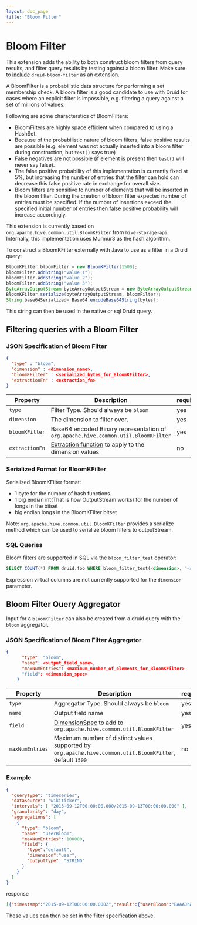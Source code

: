 ```yaml
---
layout: doc_page
title: "Bloom Filter"
---
```


<!--
  ~ Licensed to the Apache Software Foundation (ASF) under one
  ~ or more contributor license agreements.  See the NOTICE file
  ~ distributed with this work for additional information
  ~ regarding copyright ownership.  The ASF licenses this file
  ~ to you under the Apache License, Version 2.0 (the
  ~ "License"); you may not use this file except in compliance
  ~ with the License.  You may obtain a copy of the License at
  ~
  ~   http://www.apache.org/licenses/LICENSE-2.0
  ~
  ~ Unless required by applicable law or agreed to in writing,
  ~ software distributed under the License is distributed on an
  ~ "AS IS" BASIS, WITHOUT WARRANTIES OR CONDITIONS OF ANY
  ~ KIND, either express or implied.  See the License for the
  ~ specific language governing permissions and limitations
  ~ under the License.
  -->

# Bloom Filter

This extension adds the ability to both construct bloom filters from query results, and filter query results by testing 
against a bloom filter. Make sure to [include](../../operations/including-extensions.html) `druid-bloom-filter` as an 
extension.

A BloomFilter is a probabilistic data structure for performing a set membership check. A bloom filter is a good candidate 
to use with Druid for cases where an explicit filter is impossible, e.g. filtering a query against a set of millions of
 values.
 
Following are some characterstics of BloomFilters:
- BloomFilters are highly space efficient when compared to using a HashSet.
- Because of the probabilistic nature of bloom filters, false positive results are possible (e.g. element was not actually 
inserted into a bloom filter during construction, but `test()` says true) 
- False negatives are not possible (if element is present then `test()` will never say false). 
- The false positive probability of this implementation is currently fixed at 5%, but increasing the number of entries 
that the filter can hold can decrease this false positive rate in exchange for overall size.
- Bloom filters are sensitive to number of elements that will be inserted in the bloom filter. During the creation of bloom filter expected number of entries must be specified. If the number of insertions exceed
 the specified initial number of entries then false positive probability will increase accordingly.

This extension is currently based on `org.apache.hive.common.util.BloomKFilter` from `hive-storage-api`. Internally, 
this implementation uses Murmur3 as the hash algorithm.

To construct a BloomKFilter externally with Java to use as a filter in a Druid query:

```java
BloomKFilter bloomFilter = new BloomKFilter(1500);
bloomFilter.addString("value 1");
bloomFilter.addString("value 2");
bloomFilter.addString("value 3");
ByteArrayOutputStream byteArrayOutputStream = new ByteArrayOutputStream();
BloomKFilter.serialize(byteArrayOutputStream, bloomFilter);
String base64Serialized= Base64.encodeBase64String(bytes);
```
This string can then be used in the native or sql Druid query.

## Filtering queries with a Bloom Filter

### JSON Specification of Bloom Filter
```json
{
  "type" : "bloom",
  "dimension" : <dimension_name>,
  "bloomKFilter" : <serialized_bytes_for_BloomKFilter>,
  "extractionFn" : <extraction_fn>
}
```

|Property                 |Description                   |required?                           |
|-------------------------|------------------------------|----------------------------------|
|`type`                   |Filter Type. Should always be `bloom`|yes|
|`dimension`              |The dimension to filter over. | yes |
|`bloomKFilter`           |Base64 encoded Binary representation of `org.apache.hive.common.util.BloomKFilter`| yes |
|`extractionFn`|[Extraction function](./../dimensionspecs.html#extraction-functions) to apply to the dimension values |no|


### Serialized Format for BloomKFilter
 Serialized BloomKFilter format:
 - 1 byte for the number of hash functions.
 - 1 big endian int(That is how OutputStream works) for the number of longs in the bitset
 - big endian longs in the BloomKFilter bitset

Note: `org.apache.hive.common.util.BloomKFilter` provides a serialize method which can be used to serialize bloom filters to outputStream.

### SQL Queries
Bloom filters are supported in SQL via the `bloom_filter_test` operator:

```sql
SELECT COUNT(*) FROM druid.foo WHERE bloom_filter_test(<dimension>, '<serialized_bytes_for_BloomKFilter>')
```

Expression virtual columns are not currently supported for the `dimension` parameter.

## Bloom Filter Query Aggregator
Input for a `bloomKFilter` can also be created from a druid query with the `bloom` aggregator.

### JSON Specification of Bloom Filter Aggregator
```json
{
      "type": "bloom",
      "name": <output_field_name>,
      "maxNumEntries": <maximum_number_of_elements_for_BloomKFilter>
      "field": <dimension_spec>
    }
```

|Property                 |Description                   |required?                           |
|-------------------------|------------------------------|----------------------------------|
|`type`                   |Aggregator Type. Should always be `bloom`|yes|
|`name`                   |Output field name |yes|
|`field`                  |[DimensionSpec](./../dimensionspecs.html) to add to `org.apache.hive.common.util.BloomKFilter` | yes |
|`maxNumEntries`          |Maximum number of distinct values supported by `org.apache.hive.common.util.BloomKFilter`, default `1500`| no |

### Example
```json
{
  "queryType": "timeseries",
  "dataSource": "wikiticker",
  "intervals": [ "2015-09-12T00:00:00.000/2015-09-13T00:00:00.000" ],
  "granularity": "day",
  "aggregations": [
    {
      "type": "bloom",
      "name": "userBloom",
      "maxNumEntries": 100000,
      "field": {
        "type":"default",
        "dimension":"user",
        "outputType": "STRING"
      }
    }
  ]
}
```

response
```json
[{"timestamp":"2015-09-12T00:00:00.000Z","result":{"userBloom":"BAAAJhAAAA..."}}]
```

These values can then be set in the filter specification above.